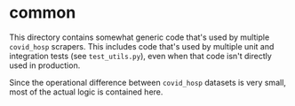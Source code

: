 # common

This directory contains somewhat generic code that's used by multiple
`covid_hosp` scrapers. This includes code that's used by multiple unit and
integration tests (see `test_utils.py`), even when that code isn't directly
used in production.

Since the operational difference between `covid_hosp` datasets is very small,
most of the actual logic is contained here.
